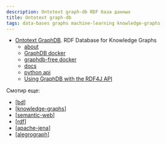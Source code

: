 ```yaml
---
description: Ontotext graph-db RDF база данных
title: Ontotext graph-db
tags: data-bases graphs machine-learning knowledge-graphs
---
```

- [Ontotext GraphDB](https://www.ontotext.com/products/graphdb/?ref=menu). RDF Database for Knowledge Graphs
  - [about](https://graphdb.ontotext.com/documentation/10.0/about-graphdb.html)
  - [GraphDB docker](https://hub.docker.com/r/ontotext/graphdb/)
  - [graphdb-free docker](https://hub.docker.com/r/khaller/graphdb-free)
  - [docs](https://graphdb.ontotext.com/documentation/10.0/index.html)
  - [python api](https://github.com/patzomir/graphdb-python-api)
  - [Using GraphDB with the RDF4J API](https://graphdb.ontotext.com/documentation/10.0/using-graphdb-with-the-rdf4j-api.html)

Смотир еще:

- [[bd]]
- [[knowledge-graphs]]
- [[semantic-web]]
- [[rdf]]
- [[apache-jena]]
- [[alegrograph]]

[//begin]: # "Autogenerated link references for markdown compatibility"
[bd]: ../lists/bd "Data Bases"
[knowledge-graphs]: ../lists/knowledge-graphs "Knowledge graphs"
[semantic-web]: semantic-web "Semantic web"
[apache-jena]: apache-jena "Apache JENA"
[//end]: # "Autogenerated link references"
[//begin]: # "Autogenerated link references for markdown compatibility"
[bd]: ../lists/bd "Data Bases"
[knowledge-graphs]: ../lists/knowledge-graphs "Knowledge graphs"
[semantic-web]: semantic-web "Semantic web"
[rdf]: rdf "RDF"
[apache-jena]: apache-jena "Apache JENA"
[alegrograph]: alegrograph "Alegro graph"
[//end]: # "Autogenerated link references"